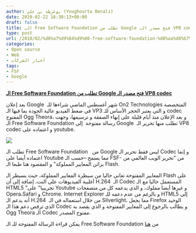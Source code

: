 ```yaml
---
author: يوغرطة بن علي (Youghourta Benali)
date: 2010-02-22 16:30:13+00:00
draft: false
title: الـ Free Software Foundation تطلب من Google فتح مصدر الـ VP8 codec
type: post
url: /2010/02/%d8%a7%d9%84%d9%80-free-software-foundation-%d8%aa%d8%b7%d9%84%d8%a8-%d9%85%d9%86-google-%d8%a8%d9%81%d8%aa%d8%ad-%d9%85%d8%b5%d8%af%d8%b1-%d8%a7%d9%84%d9%80-vp8-codec/
categories:
- Open source
- Web
- أخبار الشركات
tags:
- FSF
- Google
---
```


[**الـ Free Software Foundation تطلب من Google فتح مصدر الـ VP8 codec**](http://www.it-scoop.com/2010/02/%d8%a7%d9%84%d9%80-free-software-foundation-%d8%aa%d8%b7%d9%84%d8%a8-%d9%85%d9%86-google-%d8%a8%d9%81%d8%aa%d8%ad-%d9%85%d8%b5%d8%af%d8%b1-%d8%a7%d9%84%d9%80-vp8-codec/)


بعد إعلان Google  شهر أغسطس الماضي شراءها للـ On2 Technologies المتخصصة في ضغط الفيديو عالية الجودة بما فيها الـ VP3 و التي يعتبر الحجر الأساس للـ codec المفتوح Ogg Theora، و بعد الإعلان منذ أيام قليلة على إنهاء الصفقة و ترسيمها، وجهت الـ Free Software Foundation رسالة مفتوحة  إلى Google  تطلب منها تحرير الـ VP8 codec و اعتماده على youtube.

[![](http://www.it-scoop.com/wp-content/uploads/2010/02/FSF_Logo-300x184.jpg)
](http://www.it-scoop.com/2010/02/%d8%a7%d9%84%d9%80-free-software-foundation-%d8%aa%d8%b7%d9%84%d8%a8-%d9%85%d9%86-google-%d8%a8%d9%81%d8%aa%d8%ad-%d9%85%d8%b5%d8%af%d8%b1-%d8%a7%d9%84%d9%80-vp8-codec/)

تطلب الـ Free Software Foundation   من Google ليس فقط تحرير الـ Codec و إنما اعتماده أيضا على Youtube مما يسمح –حسب الـ FSF- من "تحرير الويب العالمي من براثن المعايير المملوكة" و المقصود هنا طبعا الـ Flash.

المعايير المفتوحة تعاني حاليا من سيطرة المعايير المملوكة، حيث يسيطر الـ Flash على أغلبية الفيديوهات على النت، إضافة إلى أن H.264  الـ Codec المستعمل حاليا مع الـ HTML5 "تجريبيا" على Youtube و غيرها أيضا مملوك، و الذي يدعمه كل من متصفحات Opera،Safari و Chrome. Internet Explorer و بالرغم من عدم دعمه للـ HTML5 إلى أنه يدعم الـ H.264  من خلال استعماله في الـ Silverlight، مما يجعل Firefox الوحيد الذي ترفض دعم هذا الـ Codec و يطالب بالرجوع إلى المعايير المفتوحة و الذي يقصد به Ogg Theora الـ Codec مفتوح المصدر.

يمكن قراءة الرسالة المفتوحة للـ الـ Free Software Foundation من [هنا](http://www.fsf.org/blogs/community/google-free-on2-vp8-for-youtube)
